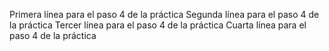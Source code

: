 Primera línea para el paso 4 de la práctica
Segunda línea para el paso 4 de la práctica
Tercer línea para el paso 4 de la práctica
Cuarta línea para el paso 4 de la práctica